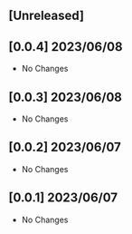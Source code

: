 ## [Unreleased]

## [0.0.4] 2023/06/08

- No Changes

## [0.0.3] 2023/06/08

- No Changes

## [0.0.2] 2023/06/07

- No Changes

## [0.0.1] 2023/06/07

- No Changes
